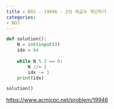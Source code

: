 ```yaml
---
title : BOJ - 19946 - 2의 제곱수 계산하기
categories:
- BOJ
---
```


```python
def solution():
    N = int(input())
    idx = 64
    
    while N % 2 == 0:
        N //= 2
        idx -= 1
    print(idx)

solution()
```

https://www.acmicpc.net/problem/19946
